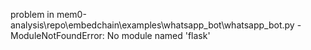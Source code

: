 problem in mem0-analysis\repo\embedchain\examples\whatsapp_bot\whatsapp_bot.py - ModuleNotFoundError: No module named 'flask'

